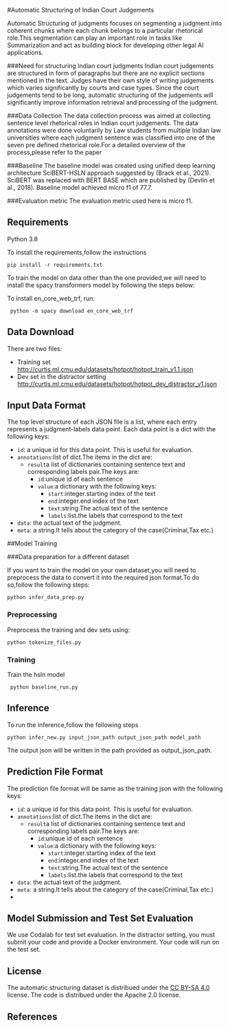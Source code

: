 #Automatic Structuring of Indian Court Judgements


Automatic Structuring of judgments  focuses on segmenting a judgment into coherent chunks where each chunk
belongs to a particular rhetorical role.This segmentation can play an important role in tasks like
Summarization and act as building block for developing other legal  AI applications. 

###Need for structuring Indian court judgments
Indian court judgements are structured in form of paragraphs but there are no explicit sections mentioned in
the text. Judges have their own style of writing judgements which varies significantly by courts and case
types. Since the court judgements tend to be long, automatic structuring of the judgements will significantly
improve information retrieval and processing of the judgment.

###Data Collection
The data collection process was aimed at collecting sentence level rhetorical roles in Indian court judgements.
The data annotations were done voluntarily by Law students from multiple Indian law universities where each judgment sentence was 
classified  into one of the seven pre defined rhetorical role.For a detailed overview of the process,please refer to the paper

###Baseline
The baseline model was created using unified deep
learning architecture SciBERT-HSLN approach suggested by (Brack et al., 2021). SciBERT was replaced
with BERT BASE which are published by (Devlin et
al., 2018). Baseline model achieved micro f1 of 77.7.

###Evaluation metric
The evaluation metric used here is micro f1.


## Requirements

Python 3.8

To install the requirements,follow the instructions
```
pip install -r requirements.txt
```
To train the model on data other than the one provided,we will need to install the spacy transformers model
by following the steps below:

To install en_core_web_trf, run:
```
 python -m spacy download en_core_web_trf
```

## Data Download 


There are two  files:
- Training set http://curtis.ml.cmu.edu/datasets/hotpot/hotpot_train_v1.1.json
- Dev set in the distractor setting http://curtis.ml.cmu.edu/datasets/hotpot/hotpot_dev_distractor_v1.json



## Input Data Format

The top level structure of each JSON file is a list, where each entry represents a judgment-labels data point. Each data point is
a dict with the following keys:
- `id`: a unique id for this  data point. This is useful for evaluation.
- `annotations`:list of dict.The items in the dict are:
  - `result`a list of dictionaries containing sentence text and corresponding labels pair.The keys are:
    - `id`:unique id of each sentence
    - `value`:a dictionary with the following keys:
      - `start`:integer.starting index of the text
      - `end`:integer.end index of the text
      - `text`:string.The actual text of the sentence
      - `labels`:list.the labels that correspond to the text
- `data`: the actual text of the judgment.
- `meta`: a string.It tells about the category of the case(Criminal,Tax etc.)

##Model Training


###Data preparation for a different dataset

If you want to train the model on your own dataset,you will need to preprocess the data to convert it 
into the required json format.To do so,follow the following steps:

```
python infer_data_prep.py
```


### Preprocessing
  
  Preprocess the training and dev sets using:
  ```
  python tokenize_files.py
  ```
  
### Training
  
  Train the hsln  model
  ```
   python baseline_run.py 
  ```
  

## Inference

To run the inference,follow the following steps
```
python infer_new.py input_json_path output_json_path model_path

```
The output json will be written in the path provided as output_json_path.

## Prediction File Format

The prediction file format will be same as the training json with the following keys:
- `id`: a unique id for this  data point. This is useful for evaluation.
- `annotations`:list of dict.The items in the dict are:
  - `result`a list of dictionaries containing sentence text and corresponding labels pair.The keys are:
    - `id`:unique id of each sentence
    - `value`:a dictionary with the following keys:
      - `start`:integer.starting index of the text
      - `end`:integer.end index of the text
      - `text`:string.The actual text of the sentence
      - `labels`:list.the labels that correspond to the text
- `data`: the actual text of the judgment.
- `meta`: a string.It tells about the category of the case(Criminal,Tax etc.)
- 
## Model Submission and Test Set Evaluation

We use Codalab for test set evaluation. In the distractor setting, you must submit your code and provide a Docker environment. Your code will run on the test set.

## License
The automatic structuring dataset is distribued under the [CC BY-SA 4.0](http://creativecommons.org/licenses/by-sa/4.0/legalcode) license.
The code is distribued under the Apache 2.0 license.

## References
